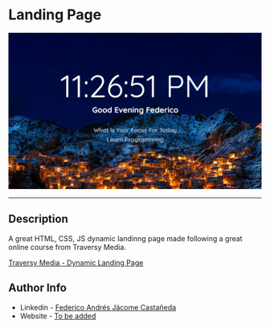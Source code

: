 # Landing Page

![Project Image](./main_img.png)

---

## Description
A great HTML, CSS, JS dynamic landinng page made following a great online course from Traversy Media.

[Traversy Media - Dynamic Landing Page](https://www.youtube.com/watch?v=fSTQzlprGLI&ab_channel=TraversyMedia)

## Author Info

- Linkedin - [Federico Andrés Jácome Castañeda](https://www.linkedin.com/in/federicojacome/)
- Website - [To be added](https://github.com/federocky)

